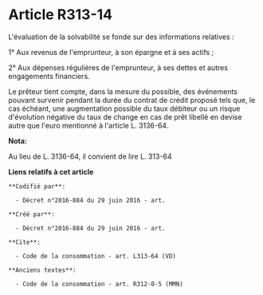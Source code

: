 # Article R313-14

L'évaluation de la solvabilité se fonde sur des informations relatives : 

1° Aux revenus de l'emprunteur, à son épargne et à ses actifs ; 

2° Aux dépenses régulières de l'emprunteur, à ses dettes et autres engagements financiers. 

Le prêteur tient compte, dans la mesure du possible, des événements pouvant survenir pendant la durée du contrat de crédit
proposé tels que, le cas échéant, une augmentation possible du taux débiteur ou un risque d'évolution négative du taux de
change en cas de prêt libellé en devise autre que l'euro mentionné à l'article L. 3136-64.

**Nota:**

Au lieu de L. 3136-64, il convient de lire L. 313-64

**Liens relatifs à cet article**

	**Codifié par**:

	  - Décret n°2016-884 du 29 juin 2016 - art.

	**Créé par**:

	  - Décret n°2016-884 du 29 juin 2016 - art.

	**Cite**:

	  - Code de la consommation - art. L313-64 (VD)

	**Anciens textes**:

	  - Code de la consommation - art. R312-0-5 (MMN)
